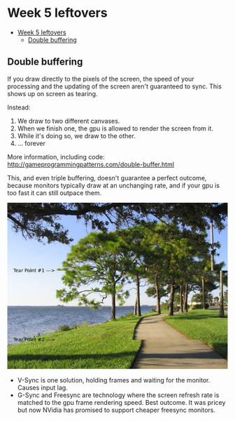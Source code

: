 # Week 5 leftovers

<!-- @import "[TOC]" {cmd="toc" depthFrom=1 depthTo=6 orderedList=false} -->

<!-- code_chunk_output -->

* [Week 5 leftovers](#week-5-leftovers)
	* [Double buffering](#double-buffering)

<!-- /code_chunk_output -->

## Double buffering

If you draw directly to the pixels of the screen, the speed of your processing and the updating of the screen aren't guaranteed to sync. This shows up on screen as tearing. 

Instead:
1. We draw to two different canvases. 
2. When we finish one, the gpu is allowed to render the screen from it. 
3. While it's doing so, we draw to the other.
4. ... forever

More information, including code: <http://gameprogrammingpatterns.com/double-buffer.html>

This, and even triple buffering, doesn't guarantee a perfect outcome, because monitors typically draw at an unchanging rate, and if your gpu is too fast it can still outpace them.

![Screen tearing](assets/week5/screen_tearing.jpg)

 * V-Sync is one solution, holding frames and waiting for the monitor. Causes input lag.
 * G-Sync and Freesync are technology where the screen refresh rate is matched to the gpu frame rendering speed. Best outcome. It was pricey but now NVidia has promised to support cheaper freesync monitors.
